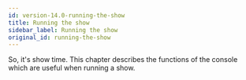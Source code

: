 ```yaml
---
id: version-14.0-running-the-show
title: Running the show
sidebar_label: Running the show
original_id: running-the-show
---
```


So, it's show time. This chapter describes the functions of the console
which are useful when running a show.


